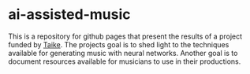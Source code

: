 # ai-assisted-music

This is a repository for github pages that present the results of a project funded by <a href="www.taike.fi">Taike</a>. The projects goal is to shed light to the techniques available for generating music with neural networks. Another goal is to document resources available for musicians to use in their productions.
